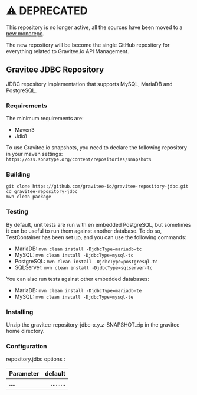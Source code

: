 # ⚠️ DEPRECATED

This repository is no longer active, all the sources have been moved to a [new monorepo](https://github.com/gravitee-io/gravitee-api-management/tree/master/gravitee-apim-repository/gravitee-apim-repository-jdbc).

The new repository will be become the single GitHub repository for everything related to Gravitee.io API Management.

## Gravitee JDBC Repository

JDBC repository implementation that supports MySQL, MariaDB and PostgreSQL.

### Requirements

The minimum requirements are:
 * Maven3 
 * Jdk8

To use Gravitee.io snapshots, you need to declare the following repository in your maven settings:
`https://oss.sonatype.org/content/repositories/snapshots`

### Building

```shell
git clone https://github.com/gravitee-io/gravitee-repository-jdbc.git
cd gravitee-repository-jdbc
mvn clean package
```

### Testing

By default, unit tests are run with en embedded PostgreSQL, but sometimes it can be useful to run them against another database.
To do so, TestContainer has been set up, and you can use the following commands: 
 - MariaDB: `mvn clean install -DjdbcType=mariadb-tc`
 - MySQL: `mvn clean install -DjdbcType=mysql-tc`
 - PostgreSQL: `mvn clean install -DjdbcType=postgresql-tc`
 - SQLServer: `mvn clean install -DjdbcType=sqlserver-tc`

You can also run tests against other embedded databases:
- MariaDB: `mvn clean install -DjdbcType=mariadb-te`
- MySQL: `mvn clean install -DjdbcType=mysql-te`

### Installing

Unzip the gravitee-repository-jdbc-x.y.z-SNAPSHOT.zip in the gravitee home directory.

### Configuration

repository.jdbc options : 

| Parameter                                        |   default  |
| ------------------------------------------------ | ---------: |
| ....                                             |  ......... |
